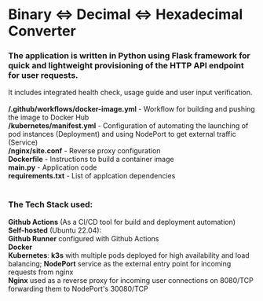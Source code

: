 # Binary <=> Decimal <=> Hexadecimal Converter

### The application is written in Python using Flask framework for quick and lightweight provisioning of the HTTP API endpoint for user requests.

It includes integrated health check, usage guide and user input verification. <br>
<br>
**/.github/workflows/docker-image.yml** - Workflow for building and pushing the image to Docker Hub<br>
**/kubernetes/manifest.yml** - Configuration of automating the launching of pod instances (Deployment) and using NodePort to get external traffic (Service)<br>
**/nginx/site.conf** - Reverse proxy configuration<br>
**Dockerfile** - Instructions to build a container image<br>
**main.py** - Application code<br>
**requirements.txt** - List of applcation dependencies<br>
<br>
### The Tech Stack used:
**Github Actions** (As a CI/CD tool for build and deployment automation)<br>
**Self-hosted** (Ubuntu 22.04):<br>
  **Github Runner** configured with Github Actions<br>
  **Docker**<br>
  **Kubernetes**: **k3s** with multiple pods deployed for high availability and load balancing; **NodePort** service as the external entry point for incoming requests from nginx<br>
  **Nginx** used as a reverse proxy for incoming user connections on 8080/TCP forwarding them to NodePort's 30080/TCP<br>

